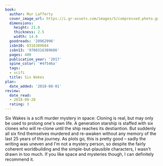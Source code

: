 ```yaml
---
book:
  author: Mur Lafferty
  cover_image_url: https://i.gr-assets.com/images/S/compressed.photo.goodreads.com/books/1483175828l/28962996._SX98_.jpg
  dimensions:
    height: 21.0
    thickness: 2.5
    width: 14.0
  goodreads: '28962996'
  isbn10: 0316389684
  isbn13: '9780316389686'
  pages: 400
  publication_year: '2017'
  spine_color: '#4f546a'
  tags:
  - scifi
  title: Six Wakes
plan:
  date_added: '2018-08-01'
review:
  date_read:
  - 2018-09-20
  rating: 3
---
```


Six Wakes is a scifi murder mystery in space: Cloning is real, but may only be used to prolong one's own life. A generation starship is staffed with six clones who will re-clone until the ship reaches its destiantion. But suddenly all six find themselves murdered and re-awaken without any memory of the last 25 years of the journey. As plots go, this is pretty good – sadly the writing was uneven and I'm not a mystery person, so despite the fairly coherent worldbuilding and the simple-but-plausible characters, I wasn't drawn in too much. If you like space and mysteries though, I can definitely recommend it.
